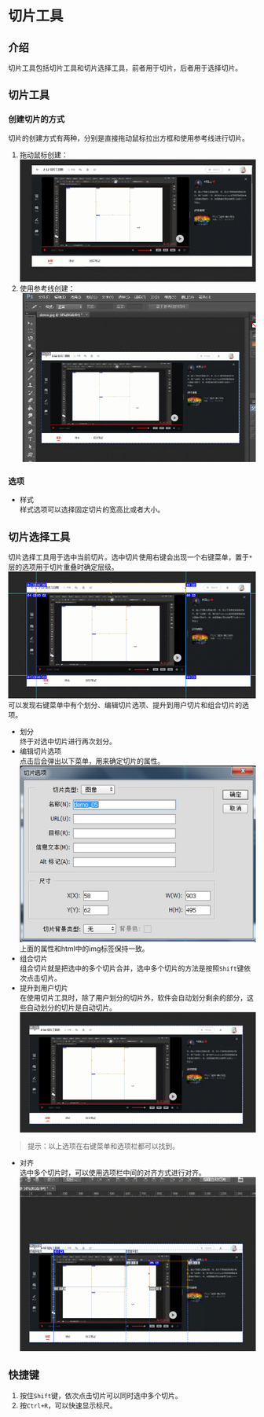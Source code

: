 # 切片工具  

## 介绍  
切片工具包括切片工具和切片选择工具，前者用于切片，后者用于选择切片。   

## 切片工具
### 创建切片的方式   
切片的创建方式有两种，分别是直接拖动鼠标拉出方框和使用参考线进行切片。  
1. 拖动鼠标创建：  
![slice-create-move](/images/cut/slice-create-move.gif)  
2. 使用参考线创建：  
![slice-create-refer](/images/cut/slice-create-refer.gif)   
### 选项  
* 样式  
样式选项可以选择固定切片的宽高比或者大小。  

## 切片选择工具  
切片选择工具用于选中当前切片。选中切片使用右键会出现一个右键菜单，置于`*`层的选项用于切片重叠时确定层级。  
![slice-select-move](/images/cut/slice-select-move.gif)   
可以发现右键菜单中有个划分、编辑切片选项、提升到用户切片和组合切片的选项。  
* 划分  
终于对选中切片进行再次划分。  
* 编辑切片选项  
点击后会弹出以下菜单，用来确定切片的属性。  
![slice-property](/images/cut/slice-property.jpg)   
上面的属性和html中的img标签保持一致。   
* 组合切片  
组合切片就是把选中的多个切片合并，选中多个切片的方法是按照`Shift`键依次点击切片。   
* 提升到用户切片  
在使用切片工具时，除了用户划分的切片外，软件会自动划分剩余的部分，这些自动划分的切片是自动切片。  
![slice-user-auto](/images/cut/slice-user-auto.gif)  
> 提示：以上选项在右键菜单和选项栏都可以找到。  
* 对齐  
选中多个切片时，可以使用选项栏中间的对齐方式进行对齐。   
![slice-align](/images/cut/slice-align.gif)   

## 快捷键  
1. 按住`Shift`键，依次点击切片可以同时选中多个切片。
2. 按`Ctrl+R`，可以快速显示标尺。  
